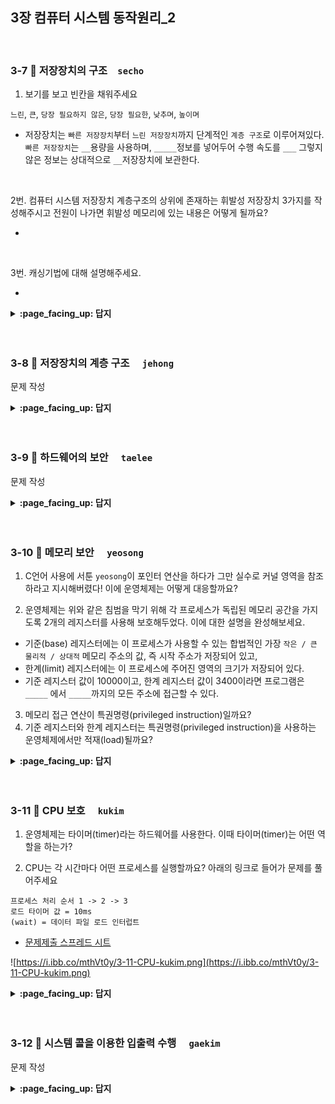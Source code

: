 ## 3장 컴퓨터 시스템 동작원리_2

<br>

### 3-7 :fallen_leaf: 저장장치의 구조　`secho`

1. 보기를 보고 빈칸을 채워주세요

`느린`, `큰`, `당장 필요하지 않은`, `당장 필요한`, `낮추며`, `높이며`

- 저장장치는 `빠른 저장장치`부터 `느린 저장장치`까지 단계적인 `계층 구조`로 이루어져있다. `빠른 저장장치`는 `__`용량을 사용하며, `_____`정보를 넣어두어 수행 속도를 `___` 그렇지 않은 정보는 상대적으로 `__`저장장치에 보관한다.

<br>

2번. 컴퓨터 시스템 저장장치 계층구조의 상위에 존재하는 휘발성 저장장치 3가지를 작성해주시고 전원이 나가면 휘발성 메모리에 있는  내용은 어떻게 될까요?

- 

<br>

3번. 캐싱기법에 대해 설명해주세요.

- 


<details>
<summary> <b> :page_facing_up: 답지 </b>  </summary>
<div markdown="1">

1.보기를 보고 빈칸을 채워주세요.

`느린`, `큰`, `당장 필요하지 않은`, `당장 필요한`, `낮추고`, `높이고`

- 저장장치는 `빠른 저장장치`부터 `느린 저장장치`까지 단계적인 `계층 구조`로 이루어져있다. `빠른 저장장치`는 `적은`용량을 사용하며, `당장 필요한`정보를 넣어두어 수행 속도를 `높이고` 그렇지 않은 정보는 상대적으로 `느린`저장장치에 보관한다.

2번. 컴퓨터 시스템 저장장치 계층구조의 상위에 존재하는 휘발성 저장장치 3가지를 작성해주시고 전원이 나가면 휘발성 메모리에 있는  내용은 어떻게 될까요?

- 레지스터, 캐시 메모리, 메인 메모리
- 지워지게됨

3번. 캐싱기법에 대해 설명해주세요.

- 느린 저장장치의 내용중 빈번히 사용될 정보를 빠른 저장장치, 캐시메모리에 선별적으로 저장함으로써 성능을 향상시킬 수 있는 기법

</div>
</details>
<br><br>

### 3-8 :fallen_leaf: 저장장치의 계층 구조	　`jehong`

문제 작성


<details>
<summary> <b> :page_facing_up: 답지 </b>  </summary>
<div markdown="1">


답 작성 

</div>
</details>
<br><br>


### 3-9 :fallen_leaf: 하드웨어의 보안	　`taelee`

문제 작성


<details>
<summary> <b> :page_facing_up: 답지 </b>  </summary>
<div markdown="1">


답 작성 

</div>
</details>
<br><br>

### 3-10 :fallen_leaf: 메모리 보안	　`yeosong`


1) C언어 사용에 서툰 `yeosong`이 포인터 연산을 하다가 그만 실수로 커널 영역을 참조하라고 지시해버렸다! 이에 운영체제는 어떻게 대응할까요?

2) 운영체제는 위와 같은 침범을 막기 위해 각 프로세스가 독립된 메모리 공간을 가지도록 2개의 레지스터를 사용해 보호해두었다. 이에 대한 설명을 완성해보세요.

- 기준(base) 레지스터에는 이 프로세스가 사용할 수 있는 합법적인 가장 `작은 / 큰` `물리적 / 상대적` 메모리 주소의 값, 즉 시작 주소가 저장되어 있고,
-  한계(limit) 레지스터에는 이 프로세스에 주어진 영역의 크기가 저장되어 있다.
-  기준 레지스터 값이 10000이고, 한계 레지스터 값이 3400이라면 프로그램은 `_____` 에서 `_____`까지의 모든 주소에 접근할 수 있다.

3) 메모리 접근 연산이 특권명령(privileged instruction)일까요? 
4) 기준 레지스터와 한계 레지스터는 특권명령(privileged instruction)을 사용하는 운영체제에서만 적재(load)될까요? 

<details>
<summary> <b> :page_facing_up: 답지 </b>  </summary>
<div markdown="1">

C언어 사용에 서툰 `yeosong`이 포인터 연산을 하다가 그만 실수로 커널 영역을 참조하라고 지시해버렸다!
1) 이에 운영체제는 어떻게 대응할까요?

- 예외상황(exception)으로 간주, 이를 발생시킨 프로그램을 강제종료 시킨다.
- 오류로 간주하고 trap을 발생시킨다. 
모두 정답 처리~

운영체제는 위와 같은 침범을 막기 위해 각 프로세스가 독립된 메모리 공간을 가지도록 2개의 레지스터를 사용해 보호해두었다.

2) 기준(base) 레지스터에는 이 프로세스가 사용할 수 있는 합법적인 가장 `작은 / 큰` `물리적 / 상대적` 메모리 주소의 값, 즉 시작 주소가 저장되어 있고,
3) 한계(limit) 레지스터에는 이 프로세스에 주어진 영역의 크기가 저장되어 있다.
4) 기준 레지스터 값이 10000이고, 한계 레지스터 값이 3400이라면 프로그램은 `10000` 에서 `13400`까지의 모든 주소에 접근할 수 있다.
5) 메모리 접근 연산이 특권명령(privileged instruction)일까요? 아니오. 그냥 합법 공간 내인지 체크만 하는 것.
6) 기준 레지스터와 한계 레지스터는 특권명령(privileged instruction)을 사용하는 운영체제에서만 적재(load)될까요? 네. 공룡책 387p



</div>
</details>
<br><br>



### 3-11 :fallen_leaf: CPU 보호	　`kukim`

1. 운영체제는 타이머(timer)라는 하드웨어를 사용한다. 이때 타이머(timer)는 어떤 역할을 하는가?
    
2. CPU는 각 시간마다 어떤 프로세스를 실행할까요? 아래의 링크로 들어가 문제를 풀어주세요  
```
프로세스 처리 순서 1 -> 2 -> 3
로드 타이머 값 = 10ms 
(wait) = 데이터 파일 로드 인터럽트
```
- [문제제출 스프레드 시트](https://docs.google.com/spreadsheets/d/1wKZgWhaW6G1uPVKDs6E-XuP-lH4yLzEoygZB-I381Wc/edit?usp=sharing)

![https://i.ibb.co/mthVt0y/3-11-CPU-kukim.png](https://i.ibb.co/mthVt0y/3-11-CPU-kukim.png)



<details>
<summary> <b> :page_facing_up: 답지 </b>  </summary>
<div markdown="1">

1. 운영체제는 타이머(timer)라는 하드웨어를 사용한다. 이때 타이머(timer)는 어떤 역할을 하는가?
    - 정답 : 정해진 시간마다 인터럽트를 발생시켜 운영체제가 CPU의 제어권을 획득할 수 있도록 해준다. 예를 들어 CPU는 A와 B라는 프로세스를 처리해야 하는데 A가 먼저 실행되었다. A 프로세스가 끝나지 않고 계속 실행되고 있다, 타이머는 일정 시간이 지나면 A프로세스의 CPU 제어권을 빼앗고 운영체제로 돌려준다. 이때 운영체제는 B 프로세스가 실행되게 만들어 준다. (선점형 OS)
    
2. CPU는 각 시간마다 어떤 프로세스를 실행할까요? 아래의 링크로 들어가 문제를 풀어주세요  
```
프로세스 처리 순서 1 -> 2 -> 3
로드 타이머 값 = 10ms 
(wait) = 데이터 파일 로드 인터럽트
```
- [문제제출 스프레드 시트](https://docs.google.com/spreadsheets/d/1wKZgWhaW6G1uPVKDs6E-XuP-lH4yLzEoygZB-I381Wc/edit?usp=sharing)

![https://i.ibb.co/mthVt0y/3-11-CPU-kukim.png](https://i.ibb.co/mthVt0y/3-11-CPU-kukim.png)




</div>
</details>
<br><br>


### 3-12 :fallen_leaf: 시스템 콜을 이용한 입출력 수행	　`gaekim`

문제 작성


<details>
<summary> <b> :page_facing_up: 답지 </b>  </summary>
<div markdown="1">


답 작성 

</div>
</details>
<br><br>


